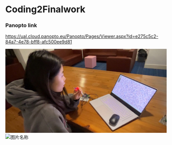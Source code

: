 # Coding2Finalwork

### Panopto link
https://ual.cloud.panopto.eu/Panopto/Pages/Viewer.aspx?id=e275c5c2-84a7-4e78-bff8-afc500ee9d81

![图片名称](https://github.com/ZIqinGX/Coding2Finalwork/blob/main/Testor%EF%BC%881%EF%BC%89.jpg) 
![图片名称](https://git.arts.ac.uk/22018741/Criticalstudies_Weeklyblog/blob/main/imagefolder2/3.jpg) 
